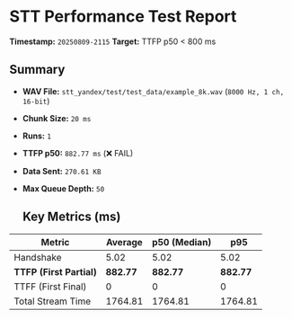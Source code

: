 # STT Performance Test Report
   
   **Timestamp:** `20250809-2115`
   **Target:** TTFP p50 < 800 ms
   
   ## Summary
- **WAV File:** `stt_yandex/test/test_data/example_8k.wav` (`8000 Hz, 1 ch, 16-bit`)
- **Chunk Size:** `20 ms`
- **Runs:** `1`
- **TTFP p50:** `882.77 ms` (❌ FAIL)
- **Data Sent:** `270.61 KB`
- **Max Queue Depth:** `50`
   
   ## Key Metrics (ms)
| Metric         | Average | p50 (Median) | p95          |
|----------------|---------|--------------|--------------|
| Handshake      | 5.02 | 5.02 | 5.02 |
| **TTFP (First Partial)** | **882.77** | **882.77** | **882.77** |
| TTFF (First Final) | 0 | 0 | 0 |
| Total Stream Time| 1764.81 | 1764.81 | 1764.81 |

